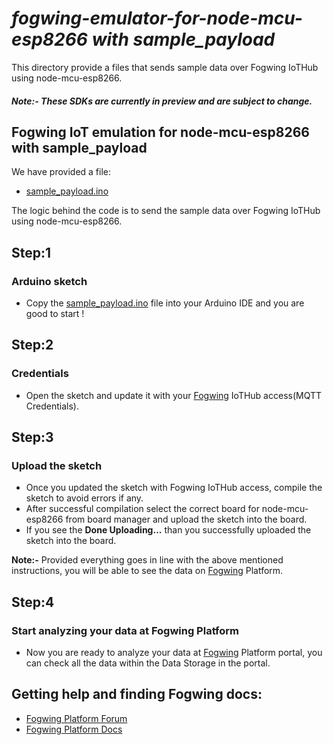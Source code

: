 # _fogwing-emulator-for-node-mcu-esp8266 with sample_payload_

This directory provide a files that sends sample data over Fogwing IoTHub using node-mcu-esp8266.

#####  Note:- These SDKs are currently in preview and are subject to change.

## Fogwing IoT emulation for node-mcu-esp8266 with sample_payload

We have provided a file:
* [sample_payload.ino](https://github.com/factana/fogwing-node-mcu-esp8266/blob/main/fw-iothub-sample-payload/sample_payload.ino)

The logic behind the code is to send the sample data over Fogwing IoTHub using node-mcu-esp8266.

## Step:1
### Arduino sketch

* Copy the [sample_payload.ino](https://github.com/factana/fogwing-node-mcu-esp8266/blob/main/fw-iothub-sample-payload/sample_payload.ino) file into your Arduino IDE and you are good to start !

## Step:2
### Credentials
* Open the sketch and update it with your [Fogwing](https://enterprise.fogwing.net/) IoTHub access(MQTT Credentials).

## Step:3
### Upload the sketch
* Once you updated the sketch with Fogwing IoTHub access, compile the sketch to avoid errors if any.
* After successful compilation select the correct board for node-mcu-esp8266 from board manager and upload the sketch into the board.
* If you see the **Done Uploading...** than you successfully uploaded the sketch into the board.

**Note:-** Provided everything goes in line with the above mentioned instructions, you will be able to see the data on [Fogwing](https://enterprise.fogwing.net/) Platform.

## Step:4
### Start analyzing your data at Fogwing Platform
* Now you are ready to analyze your data at [Fogwing](https://enterprise.fogwing.net/)  Platform portal, you can check all the data within the Data Storage in the portal.

## Getting help and finding Fogwing docs:
* [Fogwing Platform Forum](https://enterprise.fogwing.net/)
* [Fogwing Platform Docs](https://docs.fogwing.io/fogwing-platform/)
